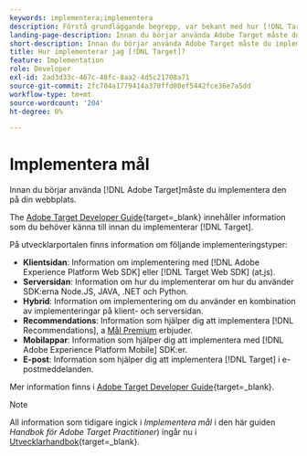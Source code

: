 ```yaml
---
keywords: implementera;implementera
description: Förstå grundläggande begrepp, var bekant med hur [!DNL Target] fungerar och integreras med er infrastruktur och förstår hur besökarna spåras.
landing-page-description: Innan du börjar använda Adobe Target måste du implementera det på din webbplats.
short-description: Innan du börjar använda Adobe Target måste du implementera det på din webbplats.
title: Hur implementerar jag [!DNL Target]?
feature: Implementation
role: Developer
exl-id: 2ad3d33c-467c-48fc-8aa2-4d5c21708a71
source-git-commit: 2fc704a1779414a370ffd00ef5442fce36e7a5dd
workflow-type: tm+mt
source-wordcount: '204'
ht-degree: 0%

---
```


# Implementera mål

Innan du börjar använda [!DNL Adobe Target]måste du implementera den på din webbplats.

The [Adobe Target Developer Guide](https://experienceleague.adobe.com/docs/target-dev/developer/overview.html){target=_blank} innehåller information som du behöver känna till innan du implementerar [!DNL Target].

På utvecklarportalen finns information om följande implementeringstyper:

* **Klientsidan**: Information om implementering med [!DNL Adobe Experience Platform Web SDK] eller [!DNL Target Web SDK] (at.js).
* **Serversidan**: Information om hur du implementerar om hur du använder SDK:erna Node.JS, JAVA, .NET och Python.
* **Hybrid**: Information om implementering om du använder en kombination av implementeringar på klient- och serversidan.
* **Recommendations**: Information som hjälper dig att implementera [!DNL Recommendations], a [Mål Premium](/help/main/c-intro/intro.md#premium) erbjuder.
* **Mobilappar**: Information som hjälper dig att implementera med [!DNL Adobe Experience Platform Mobile] SDK:er.
* **E-post**: Information som hjälper dig att implementera [!DNL Target] i e-postmeddelanden.

Mer information finns i [Adobe Target Developer Guide](https://experienceleague.adobe.com/docs/target-dev/developer/overview.html){target=_blank}.

>[!NOTE]
>
>All information som tidigare ingick i *Implementera mål* i den här guiden *Handbok för Adobe Target Practitioner*) ingår nu i [Utvecklarhandbok](https://experienceleague.adobe.com/docs/target-dev/developer/overview.html){target=_blank}.





